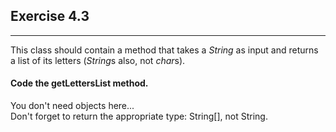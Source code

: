 ## Exercise 4.3

***

This class should contain a method that takes a *String* as input
and returns a list of its letters (*String*s also, not *char*s).

#### Code the getLettersList method.

<div class="hint">
  You don't need objects here...
</div>

<div class="hint">
  Don't forget to return the appropriate type: String[], not String.
</div>